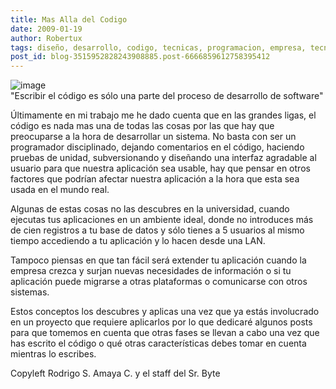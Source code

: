 ```yaml
---
title: Mas Alla del Codigo
date: 2009-01-19
author: Robertux
tags: diseño, desarrollo, codigo, tecnicas, programacion, empresa, tecnologia, productividad
post_id: blog-3515952828243908885.post-6666859612758395412
---
```


![image](https://2.bp.blogspot.com/_jH77WNrMVRA/SXO4m_QJfQI/AAAAAAAAFog/y2zJ6wa_Lso/s400/speed-typing.jpg)    
"Escribir el código es sólo
una parte del proceso de desarrollo de software"

Últimamente en mi trabajo me he dado cuenta que en las grandes ligas, el código es nada mas una de todas las cosas por las que hay que preocuparse a la hora de desarrollar un sistema. No basta con ser un programador disciplinado, dejando comentarios en el código, haciendo pruebas de unidad, subversionando y diseñando una interfaz agradable al usuario para que nuestra aplicación sea usable, hay que pensar en otros factores que podrían afectar nuestra aplicación a la hora que esta sea usada en el mundo real.

Algunas de estas cosas no las descubres en la universidad, cuando ejecutas tus aplicaciones en un ambiente ideal, donde no introduces más de cien registros a tu base de datos y sólo tienes a 5 usuarios al mismo tiempo accediendo a tu aplicación y lo hacen desde una LAN.

Tampoco piensas en que tan fácil será extender tu aplicación cuando la empresa crezca y surjan nuevas necesidades de información o si tu aplicación puede migrarse a otras plataformas o comunicarse con otros sistemas.

Estos conceptos los descubres y aplicas una vez que ya estás involucrado en un proyecto que requiere aplicarlos por lo que dedicaré algunos posts para que tomemos en cuenta que otras fases se llevan a cabo una vez que has escrito el código o qué otras características debes tomar en cuenta mientras lo escribes.

Copyleft Rodrigo S. Amaya C. y el staff del Sr. Byte